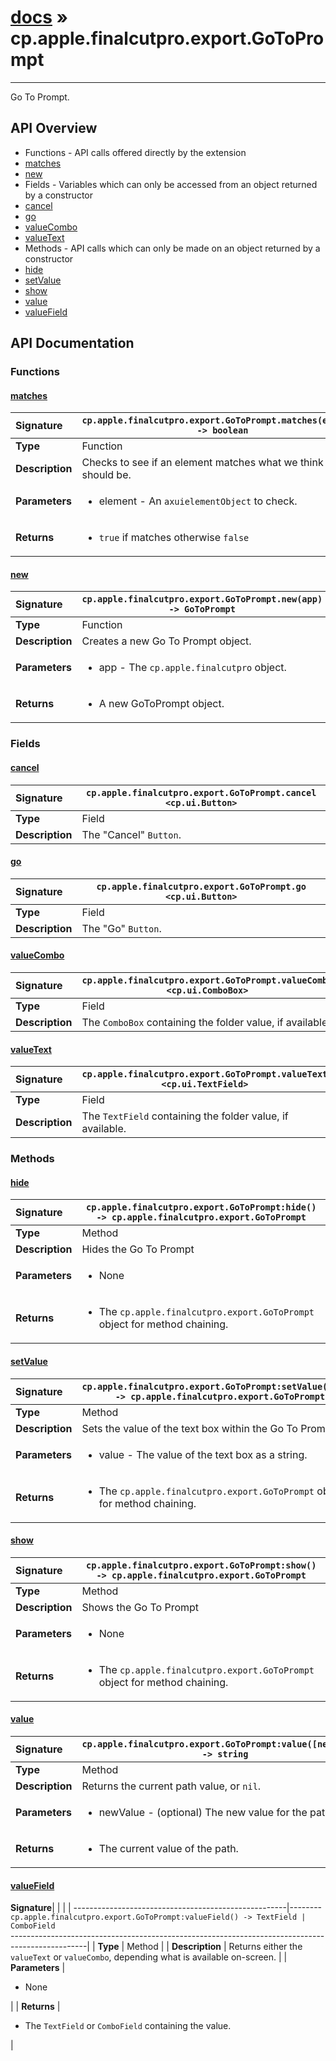 # [docs](index.md) » cp.apple.finalcutpro.export.GoToPrompt
---

Go To Prompt.

## API Overview
* Functions - API calls offered directly by the extension
 * [matches](#matches)
 * [new](#new)
* Fields - Variables which can only be accessed from an object returned by a constructor
 * [cancel](#cancel)
 * [go](#go)
 * [valueCombo](#valuecombo)
 * [valueText](#valuetext)
* Methods - API calls which can only be made on an object returned by a constructor
 * [hide](#hide)
 * [setValue](#setvalue)
 * [show](#show)
 * [value](#value)
 * [valueField](#valuefield)

## API Documentation

### Functions

#### [matches](#matches)
| <span style="float: left;">**Signature**</span> | <span style="float: left;">`cp.apple.finalcutpro.export.GoToPrompt.matches(element) -> boolean` </span>                                                          |
| -----------------------------------------------------|---------------------------------------------------------------------------------------------------------|
| **Type**                                             | Function |
| **Description**                                      | Checks to see if an element matches what we think it should be. |
| **Parameters**                                       | <ul><li>element - An <code>axuielementObject</code> to check.</li></ul> |
| **Returns**                                          | <ul><li><code>true</code> if matches otherwise <code>false</code></li></ul> |

#### [new](#new)
| <span style="float: left;">**Signature**</span> | <span style="float: left;">`cp.apple.finalcutpro.export.GoToPrompt.new(app) -> GoToPrompt` </span>                                                          |
| -----------------------------------------------------|---------------------------------------------------------------------------------------------------------|
| **Type**                                             | Function |
| **Description**                                      | Creates a new Go To Prompt object. |
| **Parameters**                                       | <ul><li>app - The <code>cp.apple.finalcutpro</code> object.</li></ul> |
| **Returns**                                          | <ul><li>A new GoToPrompt object.</li></ul> |

### Fields

#### [cancel](#cancel)
| <span style="float: left;">**Signature**</span> | <span style="float: left;">`cp.apple.finalcutpro.export.GoToPrompt.cancel <cp.ui.Button>` </span>                                                          |
| -----------------------------------------------------|---------------------------------------------------------------------------------------------------------|
| **Type**                                             | Field |
| **Description**                                      | The "Cancel" `Button`. |

#### [go](#go)
| <span style="float: left;">**Signature**</span> | <span style="float: left;">`cp.apple.finalcutpro.export.GoToPrompt.go <cp.ui.Button>` </span>                                                          |
| -----------------------------------------------------|---------------------------------------------------------------------------------------------------------|
| **Type**                                             | Field |
| **Description**                                      | The "Go" `Button`. |

#### [valueCombo](#valuecombo)
| <span style="float: left;">**Signature**</span> | <span style="float: left;">`cp.apple.finalcutpro.export.GoToPrompt.valueCombo <cp.ui.ComboBox>` </span>                                                          |
| -----------------------------------------------------|---------------------------------------------------------------------------------------------------------|
| **Type**                                             | Field |
| **Description**                                      | The `ComboBox` containing the folder value, if available. |

#### [valueText](#valuetext)
| <span style="float: left;">**Signature**</span> | <span style="float: left;">`cp.apple.finalcutpro.export.GoToPrompt.valueText <cp.ui.TextField>` </span>                                                          |
| -----------------------------------------------------|---------------------------------------------------------------------------------------------------------|
| **Type**                                             | Field |
| **Description**                                      | The `TextField` containing the folder value, if available. |

### Methods

#### [hide](#hide)
| <span style="float: left;">**Signature**</span> | <span style="float: left;">`cp.apple.finalcutpro.export.GoToPrompt:hide() -> cp.apple.finalcutpro.export.GoToPrompt` </span>                                                          |
| -----------------------------------------------------|---------------------------------------------------------------------------------------------------------|
| **Type**                                             | Method |
| **Description**                                      | Hides the Go To Prompt |
| **Parameters**                                       | <ul><li>None</li></ul> |
| **Returns**                                          | <ul><li>The <code>cp.apple.finalcutpro.export.GoToPrompt</code> object for method chaining.</li></ul> |

#### [setValue](#setvalue)
| <span style="float: left;">**Signature**</span> | <span style="float: left;">`cp.apple.finalcutpro.export.GoToPrompt:setValue(value) -> cp.apple.finalcutpro.export.GoToPrompt` </span>                                                          |
| -----------------------------------------------------|---------------------------------------------------------------------------------------------------------|
| **Type**                                             | Method |
| **Description**                                      | Sets the value of the text box within the Go To Prompt. |
| **Parameters**                                       | <ul><li>value - The value of the text box as a string.</li></ul> |
| **Returns**                                          | <ul><li>The <code>cp.apple.finalcutpro.export.GoToPrompt</code> object for method chaining.</li></ul> |

#### [show](#show)
| <span style="float: left;">**Signature**</span> | <span style="float: left;">`cp.apple.finalcutpro.export.GoToPrompt:show() -> cp.apple.finalcutpro.export.GoToPrompt` </span>                                                          |
| -----------------------------------------------------|---------------------------------------------------------------------------------------------------------|
| **Type**                                             | Method |
| **Description**                                      | Shows the Go To Prompt |
| **Parameters**                                       | <ul><li>None</li></ul> |
| **Returns**                                          | <ul><li>The <code>cp.apple.finalcutpro.export.GoToPrompt</code> object for method chaining.</li></ul> |

#### [value](#value)
| <span style="float: left;">**Signature**</span> | <span style="float: left;">`cp.apple.finalcutpro.export.GoToPrompt:value([newValue]) -> string` </span>                                                          |
| -----------------------------------------------------|---------------------------------------------------------------------------------------------------------|
| **Type**                                             | Method |
| **Description**                                      | Returns the current path value, or `nil`. |
| **Parameters**                                       | <ul><li>newValue - (optional) The new value for the path.</li></ul> |
| **Returns**                                          | <ul><li>The current value of the path.</li></ul> |

#### [valueField](#valuefield)
| <span style="float: left;">**Signature**</span> | <span style="float: left;">`cp.apple.finalcutpro.export.GoToPrompt:valueField() -> TextField | ComboField` </span>                                                          |
| -----------------------------------------------------|---------------------------------------------------------------------------------------------------------|
| **Type**                                             | Method |
| **Description**                                      | Returns either the `valueText` or `valueCombo`, depending what is available on-screen. |
| **Parameters**                                       | <ul><li>None</li></ul> |
| **Returns**                                          | <ul><li>The <code>TextField</code> or <code>ComboField</code> containing the value.</li></ul> |

